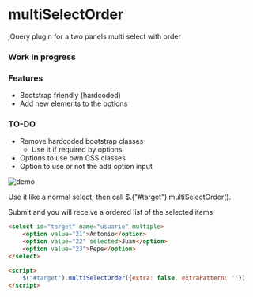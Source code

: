 multiSelectOrder
================

jQuery plugin for a two panels multi select with order

### Work in progress ###
### Features ###
* Bootstrap friendly (hardcoded)
* Add new elements to the options

### TO-DO ###
* Remove hardcoded bootstrap classes
   * Use it if required by options
* Options to use own CSS classes
* Option to use or not the add option input

![demo](https://raw.github.com/racoonman/multiSelectOrder/master/demo.png)

Use it like a normal select, then call $.("#target").multiSelectOrder().

Submit and you will receive a ordered list of the selected items

```HTML
<select id="target" name="usuario" multiple>
    <option value="21">Antonio</option>
    <option value="22" selected>Juan</option>
    <option value="23">Pepe</option>
</select>

<script>
    $("#target").multiSelectOrder({extra: false, extraPattern: ''})
</script>
```
